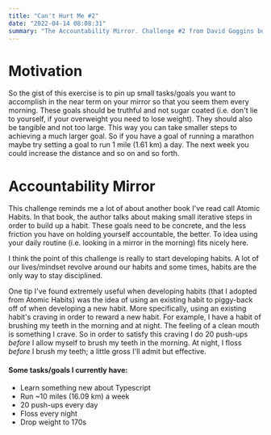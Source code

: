 ```yaml
---
title: "Can't Hurt Me #2"  
date: "2022-04-14 08:08:31"  
summary: "The Accountability Mirror. Challenge #2 from David Goggins book Can't Hurt Me"
---
```


# Motivation

So the gist of this exercise is to pin up small tasks/goals you want to accomplish in the near term on your mirror so
that you seem them every morning. These goals should be truthful and not sugar coated (i.e. don't lie to yourself, if
your overweight you need to lose weight). They should also be tangible and not too large. This way you can take smaller
steps to achieving a much larger goal. So if you have a goal of running a marathon maybe try setting a goal to run 1
mile (1.61 km) a day. The next week you could increase the distance and so on and so forth.

# Accountability Mirror

This challenge reminds me a lot of about another book I've read call Atomic Habits. In that book, the author talks about
making small iterative steps in order to build up a habit. These goals need to be concrete, and the less friction you
have on holding yourself accountable, the better. To idea using your daily routine (i.e. looking in a mirror in the
morning) fits nicely here.

I think the point of this challenge is really to start developing habits. A lot of our lives/mindset revolve around our
habits and some times, habits are the only way to stay disciplined.

One tip I've found extremely useful when developing habits (that I adopted from Atomic Habits) was the idea of using an
existing habit to piggy-back off of when developing a new habit. More specifically, using an existing habit's craving in
order to reward a new habit. For example, I have a habit of brushing my teeth in the morning and at night. The feeling
of a clean mouth is something I crave. So in order to satisfy this craving I do 20 push-ups *before* I allow myself to
brush my teeth in the morning. At night, I floss *before* I brush my teeth; a little gross I'll admit but effective.

#### Some tasks/goals I currently have:

- Learn something new about Typescript
- Run ~10 miles (16.09 km) a week
- 20 push-ups every day
- Floss every night
- Drop weight to 170s
